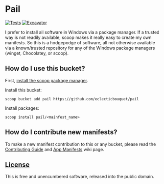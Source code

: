 # Pail

[![Tests](https://github.com/eclecticbouquet/pail/actions/workflows/ci.yml/badge.svg)](https://github.com/eclecticbouquet/pail/actions/workflows/ci.yml)
[![Excavator](https://github.com/eclecticbouquet/pail/actions/workflows/excavator.yml/badge.svg)](https://github.com/eclecticbouquet/pail/actions/workflows/excavator.yml)

I prefer to install all software in Windows via a package manager. If a trusted way is not readily available, scoop makes it really easy to create my own manifests. So this is a hodgepodge of software, all not otherwise available via a known/trusted repository for any of the Windows package managers (winget, Chocolatey, or scoop).

## How do I use this bucket?

First, [install the scoop package manager](https://github.com/ScoopInstaller/Install#readme).

Install this bucket:

```pwsh
scoop bucket add pail https://github.com/eclecticbouquet/pail
```

Install packages:

```pwsh
scoop install pail/<mainfest_name>
```

## How do I contribute new manifests?

To make a new manifest contribution to this or any bucket, please read the [Contributing Guide](https://github.com/ScoopInstaller/.github/blob/main/.github/CONTRIBUTING.md) and [App Manifests](https://github.com/ScoopInstaller/Scoop/wiki/App-Manifests) wiki page.

## [License](https://github.com/eclecticbouquet/pail/blob/main/LICENSE)

This is free and unencumbered software, released into the public domain.
